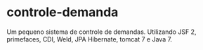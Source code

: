 controle-demanda
================

Um pequeno sistema de controle de demandas. 
Utilizando JSF 2, primefaces, CDI, Weld, JPA Hibernate, tomcat 7 e Java 7.
